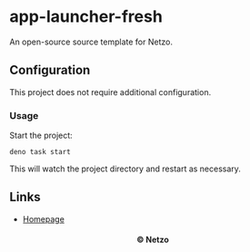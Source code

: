 # app-launcher-fresh

An open-source source template for Netzo.

## Configuration

This project does not require additional configuration.

### Usage

Start the project:

```
deno task start
```

This will watch the project directory and restart as necessary.

## Links

- [Homepage](https://app.netzo.io/templates/app-launcher-fresh)

<div align="center">
  <h4>© Netzo</h4>
</div>
